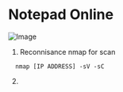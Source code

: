 # Notepad Online

![Image](https://github.com/user-attachments/assets/e55545e7-0adc-40a9-bc91-9116684db604)

1. Reconnisance
   nmap for scan
```
  nmap [IP ADDRESS] -sV -sC
```
2. 
